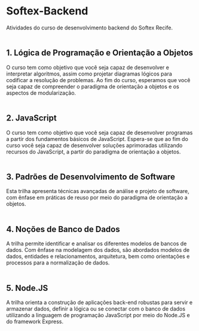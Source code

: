 # Softex-Backend
Atividades do curso de desenvolvimento backend do Softex Recife.
<br>
<br>
## 1. Lógica de Programação e Orientação a Objetos

 O curso tem como objetivo que você seja capaz de desenvolver e interpretar algoritmos, assim como projetar diagramas lógicos para codificar a resolução de problemas. Ao fim do curso, esperamos que você seja capaz de compreender o paradigma de orientação a objetos e os aspectos de modularização.
<br>
<br>
## 2. JavaScript
 O curso tem como objetivo que você seja capaz de desenvolver programas a partir dos fundamentos básicos de JavaScript. Espera-se que ao fim do curso você seja capaz de desenvolver soluções aprimoradas utilizando recursos do JavaScript, a partir do paradigma de orientação a objetos. 
<br>
<br>
## 3. Padrões de Desenvolvimento de Software
   Esta trilha apresenta técnicas avançadas de análise e projeto de software, com ênfase em práticas de reuso por meio do paradigma de orientação a objetos. 
<br>
<br>
## 4. Noções de Banco de Dados
  A trilha permite identificar e analisar os diferentes modelos de bancos de dados. Com ênfase na modelagem dos dados, são abordados modelos de dados, entidades e relacionamentos, arquitetura, bem como orientações e processos para a normalização de dados. 
<br>
<br>
## 5. Node.JS
   A trilha orienta a construção de aplicações back-end robustas para servir e armazenar dados, definir a lógica ou se conectar com o banco de dados utilizando a linguagem de programação JavaScript por meio do Node.JS e do framework Express. 

